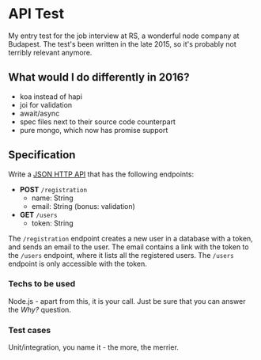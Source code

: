 API Test
========

My entry test for the job interview at RS, a wonderful node company at Budapest. The test's been
written in the late 2015, so it's probably not terribly relevant anymore.

## What would I do differently in 2016?

* koa instead of hapi
* joi for validation
* await/async
* spec files next to their source code counterpart
* pure mongo, which now has promise support

## Specification

Write a [JSON HTTP API](http://jsonapi.org/) that has the following endpoints:

* **POST** `/registration`
  * name: String
  * email: String (bonus: validation)
* **GET** `/users`
  * token: String
  
The `/registration` endpoint creates a new user in a database with a token, and sends an email to the user. The email contains
a link with the token to the `/users` endpoint, where it lists all the registered users. The `/users` endpoint is only accessible with the token.

### Techs to be used

Node.js - apart from this, it is your call. Just be sure that you can answer the *Why?* question.

### Test cases

Unit/integration, you name it - the more, the merrier.
